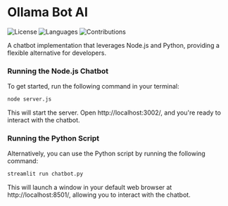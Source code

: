 # Ollama Bot AI

![License](https://img.shields.io/github/license/tdiprima/OllamaBotAI)
![Languages](https://img.shields.io/github/languages/top/tdiprima/OllamaBotAI)
![Contributions](https://img.shields.io/badge/contributions-welcome-brightgreen)

A chatbot implementation that leverages Node.js and Python, providing a flexible alternative for developers.

### Running the Node.js Chatbot

To get started, run the following command in your terminal:

```sh
node server.js
```

This will start the server. Open http://localhost:3002/, and you're ready to interact with the chatbot.

### Running the Python Script

Alternatively, you can use the Python script by running the following command:

```sh
streamlit run chatbot.py
```

This will launch a window in your default web browser at http://localhost:8501/, allowing you to interact with the chatbot.
